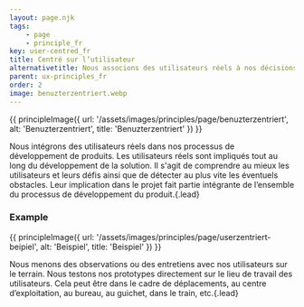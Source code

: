 ```yaml
---
layout: page.njk
tags: 
    - page
    - principle_fr
key: user-centred_fr
title: Centré sur l’utilisateur
alternativetitle: Nous associons des utilisateurs réels à nos décisions.
parent: ux-principles_fr
order: 2
image: benuzterzentriert.webp
---
```


{{ principleImage({
  url: '/assets/images/principles/page/benuzterzentriert',
  alt: 'Benuzterzentriert',
  title: 'Benuzterzentriert'
}) }}

Nous intégrons des utilisateurs réels dans nos processus de développement de produits.​ Les utilisateurs réels sont impliqués tout au long du développement de la solution. Il s'agit de comprendre au mieux les utilisateurs et leurs défis ainsi que de détecter au plus vite les éventuels obstacles. Leur implication dans le projet fait partie intégrante de l’ensemble du processus de développement du produit. ​{.lead}


### Example
{{ principleImage({
  url: '/assets/images/principles/page/userzentriert-beipiel',
  alt: 'Beispiel',
  title: 'Beispiel'
}) }}

Nous menons des observations ou des entretiens avec nos utilisateurs sur le terrain. Nous testons nos prototypes directement sur le lieu de travail des utilisateurs. Cela peut être dans le cadre de déplacements, au centre d’exploitation, au bureau, au guichet, dans le train, etc.{.lead}